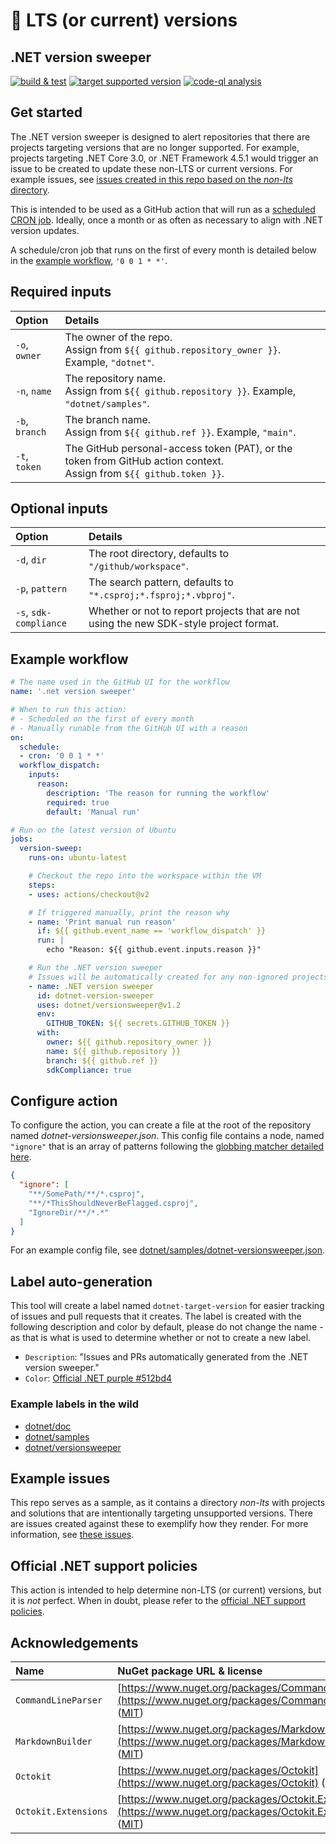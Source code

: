 ﻿# 🎯 LTS (or current) versions
 ## .NET version sweeper

[![build & test](https://github.com/dotnet/versionsweeper/actions/workflows/build-and-test.yml/badge.svg)](https://github.com/dotnet/versionsweeper/actions/workflows/build-and-test.yml)
[![target supported version](https://github.com/dotnet/versionsweeper/actions/workflows/dog-food.yml/badge.svg)](https://github.com/dotnet/versionsweeper/actions/workflows/dog-food.yml)
[![code-ql analysis](https://github.com/dotnet/versionsweeper/actions/workflows/codeql-analysis.yml/badge.svg)](https://github.com/dotnet/versionsweeper/actions/workflows/codeql-analysis.yml)

## Get started

The .NET version sweeper is designed to alert repositories that there are projects targeting versions that are no longer supported. For example, projects targeting .NET Core 3.0, or .NET Framework 4.5.1 would trigger an issue to be created to update these non-LTS or current versions. For example issues, see [issues created in this repo based on the *non-lts* directory](https://github.com/IEvangelist/dotnet-versionsweeper/issues?q=is%3Aissue+is%3Aopen+Update+%28or+current%29+version).

This is intended to be used as a GitHub action that will run as a [scheduled CRON job](https://docs.github.com/en/actions/reference/workflow-syntax-for-github-actions#onschedule). Ideally, once a month or as often as necessary to align with .NET version updates.

A schedule/cron job that runs on the first of every month is detailed below in the [example workflow](#example-workflow), `'0 0 1 * *'`.

## Required inputs

| Option         | Details                                                                                                                |
|:---------------|:-----------------------------------------------------------------------------------------------------------------------|
| `-o`, `owner`  | The owner of the repo.<br>Assign from `${{ github.repository_owner }}`. Example, `"dotnet"`.                           |
| `-n`, `name`   | The repository name.<br>Assign from `${{ github.repository }}`. Example, `"dotnet/samples"`.                           |
| `-b`, `branch` | The branch name.<br>Assign from `${{ github.ref }}`. Example, `"main"`.                                                |
| `-t`, `token`  | The GitHub personal-access token (PAT), or the token from GitHub action context.<br>Assign from `${{ github.token }}`. |

## Optional inputs

| Option                 | Details                                                                                |
|:-----------------------|:---------------------------------------------------------------------------------------|
| `-d`, `dir`            | The root directory, defaults to `"/github/workspace"`.                                 |
| `-p`, `pattern`        | The search pattern, defaults to `"*.csproj;*.fsproj;*.vbproj"`.                        |
| `-s`, `sdk-compliance` | Whether or not to report projects that are not using the new SDK-style project format. |

## Example workflow

```yml
# The name used in the GitHub UI for the workflow
name: '.net version sweeper'

# When to run this action:
# - Scheduled on the first of every month
# - Manually runable from the GitHub UI with a reason
on:
  schedule:
  - cron: '0 0 1 * *'
  workflow_dispatch:
    inputs:
      reason:
        description: 'The reason for running the workflow'
        required: true
        default: 'Manual run'

# Run on the latest version of Ubuntu
jobs:
  version-sweep:
    runs-on: ubuntu-latest

    # Checkout the repo into the workspace within the VM
    steps:
    - uses: actions/checkout@v2

    # If triggered manually, print the reason why
    - name: 'Print manual run reason'
      if: ${{ github.event_name == 'workflow_dispatch' }}
      run: |
        echo "Reason: ${{ github.event.inputs.reason }}"

    # Run the .NET version sweeper
    # Issues will be automatically created for any non-ignored projects that are targeting non-LTS versions
    - name: .NET version sweeper
      id: dotnet-version-sweeper
      uses: dotnet/versionsweeper@v1.2
      env:
        GITHUB_TOKEN: ${{ secrets.GITHUB_TOKEN }}
      with:
        owner: ${{ github.repository_owner }}
        name: ${{ github.repository }}
        branch: ${{ github.ref }}
        sdkCompliance: true
```

## Configure action

To configure the action, you can create a file at the root of the repository named *dotnet-versionsweeper.json*. This config file contains a node, named `"ignore"` that is an array of patterns following the [globbing matcher detailed here](https://docs.microsoft.com/dotnet/api/microsoft.extensions.filesystemglobbing.matcher#remarks).

```json
{
  "ignore": [
    "**/SomePath/**/*.csproj",
    "**/*ThisShouldNeverBeFlagged.csproj",
    "IgnoreDir/**/*.*"
  ]
}
```

For an example config file, see [dotnet/samples/dotnet-versionsweeper.json](https://github.com/dotnet/samples/blob/master/dotnet-versionsweeper.json).

## Label auto-generation

This tool will create a label named `dotnet-target-version` for easier tracking of issues and pull requests that it creates. The label is created with the following description and color by default, please do not change the name - as that is what is used to determine whether or not to create a new label.

- `Description`: "Issues and PRs automatically generated from the .NET version sweeper."
- `Color`: [Official .NET purple #512bd4](https://hexcolorcodes.org/hex-code/512BD4)

### Example labels in the wild

- [dotnet/doc](https://github.com/dotnet/docs/labels/dotnet-target-version)
- [dotnet/samples](https://github.com/dotnet/samples/labels/dotnet-target-version)
- [dotnet/versionsweeper](https://github.com/dotnet/versionsweeper/labels/dotnet-target-version)

## Example issues

This repo serves as a sample, as it contains a directory *non-lts* with projects and solutions that are intentionally targeting unsupported versions. There are issues created against these to exemplify how they render. For more information, see [these issues](https://github.com/IEvangelist/dotnet-versionsweeper/issues?q=is%3Aopen+is%3Aissue+label%3Aexample-issue).

## Official .NET support policies

This action is intended to help determine non-LTS (or current) versions, but it is _not_ perfect. When in doubt, please refer to the [official .NET support policies](https://dotnet.microsoft.com/platform/support/policy).

## Acknowledgements

| Name | NuGet package URL & license |
|:-|:-|
| `CommandLineParser` | [https://www.nuget.org/packages/CommandLineParser](https://www.nuget.org/packages/CommandLineParser) ([MIT](https://www.nuget.org/packages/CommandLineParser/2.8.0/License)) |
| `MarkdownBuilder` | [https://www.nuget.org/packages/MarkdownBuilder](https://www.nuget.org/packages/MarkdownBuilder) ([MIT](https://licenses.nuget.org/MIT)) |
| `Octokit` | [https://www.nuget.org/packages/Octokit](https://www.nuget.org/packages/Octokit) ([MIT](https://licenses.nuget.org/MIT)) |
| `Octokit.Extensions` | [https://www.nuget.org/packages/Octokit.Extensions](https://www.nuget.org/packages/Octokit.Extensions) ([MIT](https://github.com/mirsaeedi/octokit.net.Extensions/blob/master/LICENSE)) |
